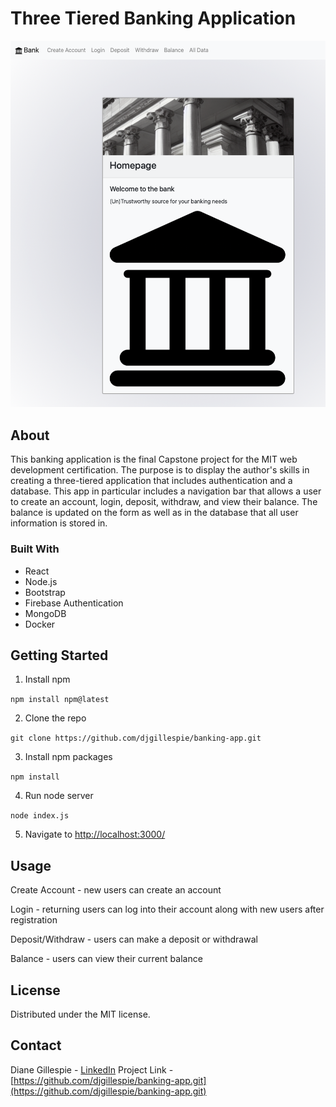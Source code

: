 # Three Tiered Banking Application
![Screenshot of the banking app homepage](front-end.png)

## About 
This banking application is the final Capstone project for the MIT web development certification. The purpose is to display the author's skills in creating a three-tiered application that includes authentication and a database. This app in particular includes a navigation bar that allows a user to create an account, login, deposit, withdraw, and view their balance. The balance is updated on the form as well as in the database that all user information is stored in.

### Built With
- React
- Node.js
- Bootstrap
- Firebase Authentication
- MongoDB
- Docker

## Getting Started
1. Install npm

```npm install npm@latest```

2. Clone the repo

```git clone https://github.com/djgillespie/banking-app.git```

3. Install npm packages

```npm install```

4. Run node server

```node index.js```

5. Navigate to [http://localhost:3000/](http://localhost:3000/)

## Usage
Create Account - new users can create an account

Login - returning users can log into their account along with new users after registration

Deposit/Withdraw - users can make a deposit or withdrawal

Balance - users can view their current balance

## License
Distributed under the MIT license.

## Contact
Diane Gillespie - [LinkedIn](https://www.linkedin.com/in/dianejgillespie/)
Project Link - [https://github.com/djgillespie/banking-app.git](https://github.com/djgillespie/banking-app.git)